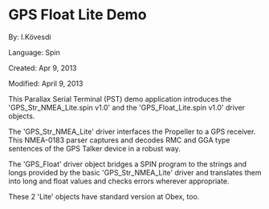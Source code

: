 # GPS Float Lite Demo

By: I.Kövesdi

Language: Spin

Created: Apr 9, 2013

Modified: April 9, 2013

This Parallax Serial Terminal (PST) demo application introduces the 'GPS\_Str\_NMEA\_Lite.spin v1.0' and the 'GPS\_Float\_Lite.spin v1.0' driver objects. 

The 'GPS\_Str\_NMEA\_Lite' driver interfaces the Propeller to a GPS receiver. This NMEA-0183 parser captures and decodes RMC and GGA type sentences of the GPS Talker device in a robust way.

The 'GPS\_Float' driver object bridges a SPIN program to the strings and longs provided by the basic 'GPS\_Str\_NMEA\_Lite' driver and translates them into long and float values and checks errors wherever appropriate. 

These 2 'Lite' objects have standard version at Obex, too.
